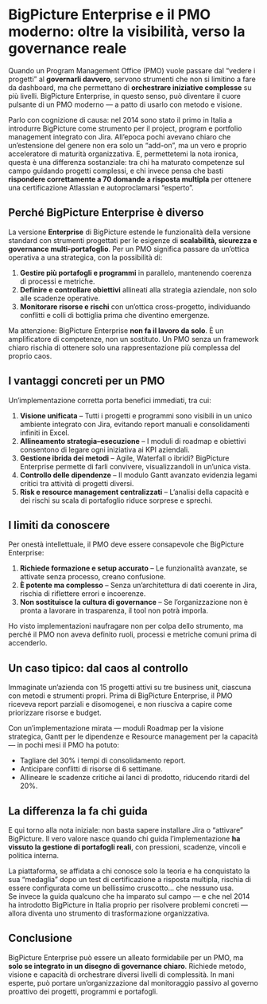 # BigPicture Enterprise e il PMO moderno: oltre la visibilità, verso la governance reale

Quando un Program Management Office (PMO) vuole passare dal “vedere i progetti” al **governarli davvero**, servono strumenti che non si limitino a fare da dashboard, ma che permettano di **orchestrare iniziative complesse** su più livelli. BigPicture Enterprise, in questo senso, può diventare il cuore pulsante di un PMO moderno — a patto di usarlo con metodo e visione.

Parlo con cognizione di causa: nel 2014 sono stato il primo in Italia a introdurre BigPicture come strumento per il project, program e portfolio management integrato con Jira. All’epoca pochi avevano chiaro che un’estensione del genere non era solo un “add-on”, ma un vero e proprio acceleratore di maturità organizzativa. E, permettetemi la nota ironica, questa è una differenza sostanziale: tra chi ha maturato competenze sul campo guidando progetti complessi, e chi invece pensa che basti **rispondere correttamente a 70 domande a risposta multipla** per ottenere una certificazione Atlassian e autoproclamarsi “esperto”.

## Perché BigPicture Enterprise è diverso

La versione **Enterprise** di BigPicture estende le funzionalità della versione standard con strumenti progettati per le esigenze di **scalabilità, sicurezza e governance multi-portafoglio**. Per un PMO significa passare da un’ottica operativa a una strategica, con la possibilità di:

1. **Gestire più portafogli e programmi** in parallelo, mantenendo coerenza di processi e metriche.
2. **Definire e controllare obiettivi** allineati alla strategia aziendale, non solo alle scadenze operative.
3. **Monitorare risorse e rischi** con un’ottica cross-progetto, individuando conflitti e colli di bottiglia prima che diventino emergenze.

Ma attenzione: BigPicture Enterprise **non fa il lavoro da solo**. È un amplificatore di competenze, non un sostituto. Un PMO senza un framework chiaro rischia di ottenere solo una rappresentazione più complessa del proprio caos.

## I vantaggi concreti per un PMO

Un’implementazione corretta porta benefici immediati, tra cui:

1. **Visione unificata** – Tutti i progetti e programmi sono visibili in un unico ambiente integrato con Jira, evitando report manuali e consolidamenti infiniti in Excel.
2. **Allineamento strategia–esecuzione** – I moduli di roadmap e obiettivi consentono di legare ogni iniziativa ai KPI aziendali.
3. **Gestione ibrida dei metodi** – Agile, Waterfall o ibridi? BigPicture Enterprise permette di farli convivere, visualizzandoli in un’unica vista.
4. **Controllo delle dipendenze** – Il modulo Gantt avanzato evidenzia legami critici tra attività di progetti diversi.
5. **Risk e resource management centralizzati** – L’analisi della capacità e dei rischi su scala di portafoglio riduce sorprese e sprechi.

## I limiti da conoscere

Per onestà intellettuale, il PMO deve essere consapevole che BigPicture Enterprise:

1. **Richiede formazione e setup accurato** – Le funzionalità avanzate, se attivate senza processo, creano confusione.
2. **È potente ma complesso** – Senza un’architettura di dati coerente in Jira, rischia di riflettere errori e incoerenze.
3. **Non sostituisce la cultura di governance** – Se l’organizzazione non è pronta a lavorare in trasparenza, il tool non potrà imporla.

Ho visto implementazioni naufragare non per colpa dello strumento, ma perché il PMO non aveva definito ruoli, processi e metriche comuni prima di accenderlo.

## Un caso tipico: dal caos al controllo

Immaginate un’azienda con 15 progetti attivi su tre business unit, ciascuna con metodi e strumenti propri. Prima di BigPicture Enterprise, il PMO riceveva report parziali e disomogenei, e non riusciva a capire come priorizzare risorse e budget.

Con un’implementazione mirata — moduli Roadmap per la visione strategica, Gantt per le dipendenze e Resource management per la capacità — in pochi mesi il PMO ha potuto:

* Tagliare del 30% i tempi di consolidamento report.
* Anticipare conflitti di risorse di 6 settimane.
* Allineare le scadenze critiche ai lanci di prodotto, riducendo ritardi del 20%.

## La differenza la fa chi guida

E qui torno alla nota iniziale: non basta sapere installare Jira o “attivare” BigPicture. Il vero valore nasce quando chi guida l’implementazione **ha vissuto la gestione di portafogli reali**, con pressioni, scadenze, vincoli e politica interna.

La piattaforma, se affidata a chi conosce solo la teoria e ha conquistato la sua “medaglia” dopo un test di certificazione a risposta multipla, rischia di essere configurata come un bellissimo cruscotto… che nessuno usa.  
Se invece la guida qualcuno che ha imparato sul campo — e che nel 2014 ha introdotto BigPicture in Italia proprio per risolvere problemi concreti — allora diventa uno strumento di trasformazione organizzativa.

## Conclusione

BigPicture Enterprise può essere un alleato formidabile per un PMO, ma **solo se integrato in un disegno di governance chiaro**. Richiede metodo, visione e capacità di orchestrare diversi livelli di complessità. In mani esperte, può portare un’organizzazione dal monitoraggio passivo al governo proattivo dei progetti, programmi e portafogli.
